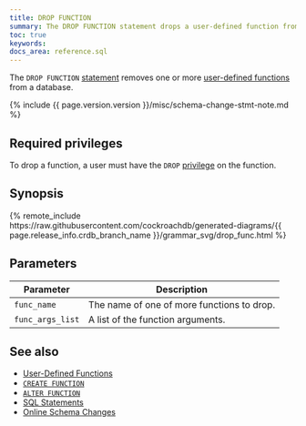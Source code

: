```yaml
---
title: DROP FUNCTION
summary: The DROP FUNCTION statement drops a user-defined function from a database.
toc: true
keywords:
docs_area: reference.sql
---
```


The `DROP FUNCTION` [statement](sql-statements.html) removes one or more [user-defined functions](user-defined-functions.html) from a database.

{% include {{ page.version.version }}/misc/schema-change-stmt-note.md %}

## Required privileges

To drop a function, a user must have the `DROP` [privilege](security-reference/authorization.html#managing-privileges) on the function.

## Synopsis

<div>
{% remote_include https://raw.githubusercontent.com/cockroachdb/generated-diagrams/{{ page.release_info.crdb_branch_name }}/grammar_svg/drop_func.html %}
</div>

## Parameters

Parameter | Description
----------|------------
`func_name` | The name of one of more functions to drop.
`func_args_list` | A list of the function arguments.

## See also

- [User-Defined Functions](user-defined-functions.html)
- [`CREATE FUNCTION`](create-function.html)
- [`ALTER FUNCTION`](alter-function.html)
- [SQL Statements](sql-statements.html)
- [Online Schema Changes](online-schema-changes.html)
